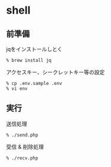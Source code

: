 # shell


## 前準備

jqをインストールしとく

```
% brew install jq
```

アクセスキー、シークレットキー等の設定

```
% cp .env.sample .env
% vi env
```

## 実行

送信処理

```
% ./send.php
```

受信 & 削除処理

```
% ./recv.php
```
